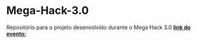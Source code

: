 # Mega-Hack-3.0
Repositório para o projeto desenvolvido durante o Mega Hack 3.0
[__link do evento:__](https://www.megahack.com.br/)
